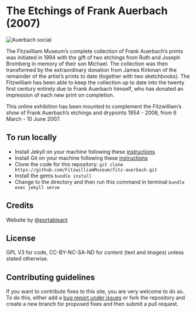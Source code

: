 # The Etchings of Frank Auerbach (2007)

![Auerbach social](https://repository-images.githubusercontent.com/399876327/606e6076-e145-4579-bb36-221be0131de4)

The Fitzwilliam Museum’s complete collection of Frank Auerbach’s prints was initiated in 1994 with the gift of two etchings from Ruth and Joseph Bromberg in memory of their son Michael. The collection was then transformed by the extraordinary donation from James Kirkman of the remainder of the artist’s prints to date (together with two sketchbooks). The Fitzwilliam has been able to keep the collection up to date into the twenty first century entirely due to Frank Auerbach himself, who has donated an impression of each new print on completion.

This online exhibition has been mounted to complement the Fitzwilliam’s show of Frank Auerbach’s etchings and drypoints 1954 - 2006, from 6 March - 10 June 2007.

## To run locally

* Install Jekyll on your machine following these [instructions](https://jekyllrb.com/docs/installation/)
* Install Git on your machine following these [instructions](https://git-scm.com/book/en/v2/Getting-Started-Installing-Git)
* Clone the code for this repository:
   `git clone https://github.com/FitzwilliamMuseum/fitz-auerbach.git`
* Install the gems
   `bundle install`
* Change to the directory and then run this command in terminal `bundle exec jekyll serve`


## Credits

Website by [@portableant](https://github.com/portableant)

## License

GPL V3 for code, CC-BY-NC-SA-ND for content (text and images) unless stated otherwise.

## Contributing guidelines

If you want to contribute fixes to this site, you are very welcome to do so. To do this, either add a [bug report under issues](https://github.com/FitzwilliamMuseum/fitz-auerbach/issues) or fork the repository and create a new branch for proposed fixes and then submit a pull request.
